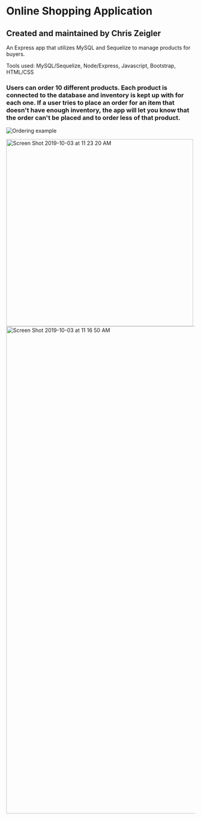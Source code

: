 # Online Shopping Application

## Created and maintained by Chris Zeigler

An Express app that utilizes MySQL and Sequelize to manage products for buyers. 

Tools used: MySQL/Sequelize, Node/Express, Javascript, Bootstrap, HTML/CSS

### Users can order 10 different products. Each product is connected to the database and inventory is kept up with for each one. If a user tries to place an order for an item that doesn't have enough inventory, the app will let you know that the order can't be placed and to order less of that product.

![Ordering example]("https://user-images.githubusercontent.com/50716272/66140827-c5713600-e5d0-11e9-9424-9c336849cbac.png")

<img width="498" alt="Screen Shot 2019-10-03 at 11 23 20 AM" src="https://user-images.githubusercontent.com/50716272/66140827-c5713600-e5d0-11e9-9424-9c336849cbac.png">

<img width="1297" alt="Screen Shot 2019-10-03 at 11 16 50 AM" src="https://user-images.githubusercontent.com/50716272/66140864-d9b53300-e5d0-11e9-91b7-185a93182994.png">
